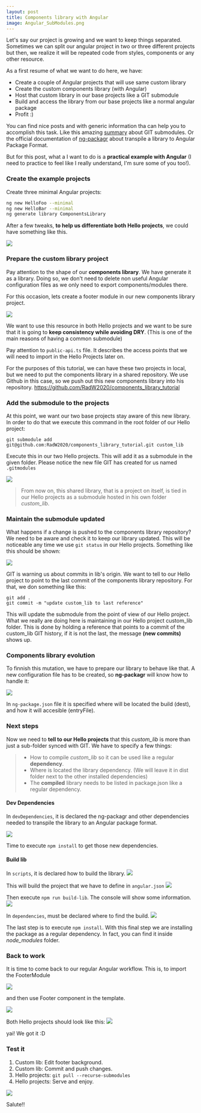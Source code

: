 ```yaml
---
layout: post
title: Components library with Angular
image: Angular_SubModules.png
---
```


Let's say our project is growing and we want to keep things separated. Sometimes we can split our angular project in two or three different projects but then, we realize it will be repeated code from styles, components or any other resource.

As a first resume of what we want to do here, we have:
- Create a couple of Angular projects that will use same custom library
- Create the custom components library (with Angular)
- Host that custom library in our base projects like a GIT submodule
- Build and access the library from our base projects like a normal angular package
- Profit :)

You can find nice posts and with generic information tha can help you to accomplish this task. Like this amazing [summary](https://gist.github.com/gitaarik/8735255) about GIT submodules. Or the official documentation of [ng-packagr](https://github.com/ng-packagr/ng-packagr) about transpile a library to Angular Package Format.

But for this post, what a I want to do is a __practical example with Angular__ (I need to practice to feel like I really understand, I'm sure some of you too!).

### Create the example projects

Create three minimal Angular projects:
```bash
ng new HelloFoo --minimal
ng new HelloBar --minimal
ng generate library ComponentsLibrary
```

After a few tweaks, __to help us differentiate both Hello projects__, we could have something like this.

![](https://i.imgur.com/gSeLcW1.png)

### Prepare the custom library project

Pay attention to the shape of our __components library__. We have generate it as a library. Doing so, we don't need to  delete non useful Angular configuration files as we only need to export components/modules there.

For this occasion, lets create a footer module in our new components library project. 


![](https://i.imgur.com/Zbt4xYl.png)


We want to use this resource in both Hello projects and we want to be sure that it is going to __keep consistency while avoiding DRY__. (This is one of the main reasons of having a common submodule)

Pay attention to ```public-api.ts``` file. It describes the access points that we will need to import in the Hello Projects later on.


For the purposes of this tutorial, we can have these two projects in local, but we need to put the components library in a shared repository. 
We use Github in this case, so we push out this new components library into his repository. https://github.com/RadW2020/components_library_tutorial

### Add the submodule to the projects

At this point, we want our two base projects stay aware of this new library. In order to do that we execute this command in the root folder of our Hello project:

```
git submodule add git@github.com:RadW2020/components_library_tutorial.git custom_lib
```
Execute this in our two Hello projects. This will add it as a submodule in the given folder. Please notice the new file GIT has created for us named ```.gitmodules```

![](https://i.imgur.com/sS3Sgku.png)


> From now on, this shared library, that is a project on itself, is tied in our Hello projects as a submodule hosted in his own folder _custom_lib_. 

### Maintain the submodule updated

What happens if a change is pushed to the components library repository? We need to be aware and check it to keep our library updated.
This will be noticeable any time we use ```git status``` in our Hello projects.
Something like this should be shown:

![](https://i.imgur.com/2VpHWu0.png)

GIT is warning us about commits in lib's origin. We want to tell to our Hello project to point to the last commit of the components library repository. For that, we don something like this:

```
git add .
git commit -m "update custom_lib to last reference" 
```

This will update the submodule from the point of view of our Hello project. What we really are doing here is maintaining in our Hello project custom_lib folder. This is done by holding a reference that points to a commit of the custom_lib GIT history, if it is not the last, the message __(new commits)__ shows up.


### Components library evolution
To finnish this mutation, we have to prepare our library to behave like that. A new configuration file has to be created, so **ng-packagr** will know how to handle it:

![](https://i.imgur.com/erY446B.png)

In ```ng-package.json``` file it is specified where will be located the build (dest), and how it will accesible (entryFile).

### Next steps

Now we need to **tell to our Hello projects** that this _custom_lib_ is more than just a sub-folder synced with GIT. We have to specify a few things:
 > - How to compile _custom_lib_ so it can be used like a regular **dependency**.
 > - Where is located the library dependency. (We will leave it in dist folder next to the other installed dependencies)
 > - The **compiled** library needs to be listed in package.json like a regular dependency.
 

#### Dev Dependencies
In ```devDependencies```, it is declared the ng-packagr and other dependencies needed to transpile the library to an Angular package format.

![](https://i.imgur.com/1h7aFIH.png)

Time to execute ```npm install``` to get those new dependencies.

#### Build lib
In ```scripts```, it is declared how to build the library.
![](https://i.imgur.com/gXfYvOp.png)

This will build the project that we have to define in ```angular.json```
![](https://i.imgur.com/RiUdWFJ.png)

Then execute ```npm run build-lib```. The console will show some information.
![](https://i.imgur.com/C62YS2z.png)

In ```dependencies```, must be declared where to find the build.
![](https://i.imgur.com/Sn1yyRt.png)

The last step is to execute ```npm install```. With this final step we are installing the package as a regular dependency. In fact, you can find it inside _node_modules_ folder.

### Back to work

It is time to come back to our regular Angular workflow. This is, to import the FooterModule 

![](https://i.imgur.com/RTmGa4N.png)


and then use Footer component in the template.

![](https://i.imgur.com/F1btI20.png)

Both Hello projects should look like this: 
![](https://i.imgur.com/t4Q1ymi.png)

yai!
We got it :D

### Test it
1. Custom lib: Edit footer background. 
2. Custom lib: Commit and push changes.
3. Hello projects: ```git pull --recurse-submodules``` 
4. Hello projects: Serve and enjoy.

![](https://i.imgur.com/B26uGhJ.png)

Salute!!
